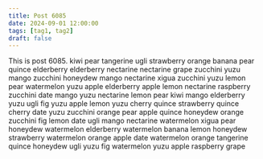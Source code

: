 ```yaml
---
title: Post 6085
date: 2024-09-01 12:00:00
tags: [tag1, tag2]
draft: false
---
```

This is post 6085.
kiwi
pear
tangerine
ugli
strawberry
orange
banana
pear
quince
elderberry
elderberry
nectarine
nectarine
grape
zucchini
yuzu
mango
zucchini
honeydew
mango
nectarine
xigua
zucchini
yuzu
lemon
pear
watermelon
yuzu
apple
elderberry
apple
lemon
nectarine
raspberry
zucchini
date
mango
yuzu
nectarine
lemon
pear
kiwi
mango
elderberry
yuzu
ugli
fig
yuzu
apple
lemon
yuzu
cherry
quince
strawberry
quince
cherry
date
yuzu
zucchini
orange
pear
apple
quince
honeydew
orange
zucchini
fig
lemon
date
ugli
mango
nectarine
watermelon
xigua
pear
honeydew
watermelon
elderberry
watermelon
banana
lemon
honeydew
strawberry
watermelon
orange
apple
date
watermelon
orange
tangerine
quince
honeydew
ugli
yuzu
fig
watermelon
yuzu
apple
raspberry
grape
